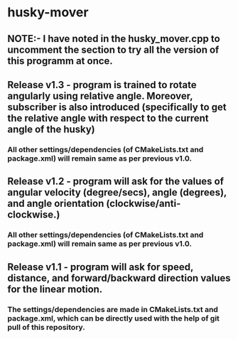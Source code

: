# husky-mover

## NOTE:- I have noted in the husky_mover.cpp to uncomment the section to try all the version of this programm at once.

## Release v1.3 - program is trained to rotate angularly using relative angle. Moreover, subscriber is also introduced (specifically to get the relative angle with respect to the current angle of the husky)
### All other settings/dependencies (of CMakeLists.txt and package.xml) will remain same as per previous v1.0.

## Release v1.2 - program will ask for the values of angular velocity (degree/secs), angle (degrees), and angle orientation (clockwise/anti-clockwise.)
### All other settings/dependencies (of CMakeLists.txt and package.xml) will remain same as per previous v1.0.

## Release v1.1 - program will ask for speed, distance, and forward/backward direction values for the linear motion.
### The settings/dependencies are made in CMakeLists.txt and package.xml, which can be directly used with the help of git pull of this repository.

